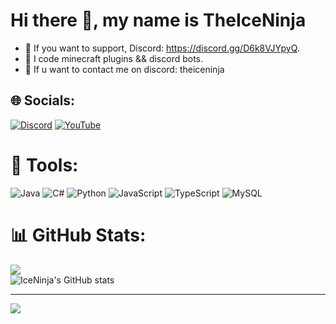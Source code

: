 # Hi there 👋, my name is TheIceNinja
- 📱 If you want to support, Discord: https://discord.gg/D6k8VJYpyQ.
- 🤖 I code minecraft plugins && discord bots.
- 👋 If u want to contact me on discord: theiceninja


## 🌐 Socials:
[![Discord](https://img.shields.io/badge/Discord-%237289DA.svg?logo=discord&logoColor=white)](https://discord.gg/D6k8VJYpyQ) [![YouTube](https://img.shields.io/badge/YouTube-%23FF0000.svg?logo=YouTube&logoColor=white)](https://www.youtube.com/channel/UCDnqgUONgjX5R_h3_Q31sEw) 

# 🔧 Tools:
![Java](https://img.shields.io/badge/java-%23ED8B00.svg?style=for-the-badge&logo=java&logoColor=white) ![C#](https://img.shields.io/badge/c%23-%23239120.svg?style=for-the-badge&logo=c-sharp&logoColor=white) ![Python](https://img.shields.io/badge/python-3670A0?style=for-the-badge&logo=python&logoColor=ffdd54) ![JavaScript](https://img.shields.io/badge/javascript-%23323330.svg?style=for-the-badge&logo=javascript&logoColor=%23F7DF1E) ![TypeScript](https://img.shields.io/badge/typescript-%23007ACC.svg?style=for-the-badge&logo=typescript&logoColor=white) ![MySQL](https://img.shields.io/badge/mysql-%2300f.svg?style=for-the-badge&logo=mysql&logoColor=white)
# 📊 GitHub Stats:
![](https://github-readme-streak-stats.herokuapp.com/?user=TheIceNinja&theme=tokyonight&hide_border=false)<br/>
![IceNinja's GitHub stats](https://github-readme-stats.vercel.app/api?username=TheIceNinja&show_icons=true&theme=tokyonight)

---
[![](https://visitcount.itsvg.in/api?id=TheIceNinja&icon=0&color=1)](https://visitcount.itsvg.in)


